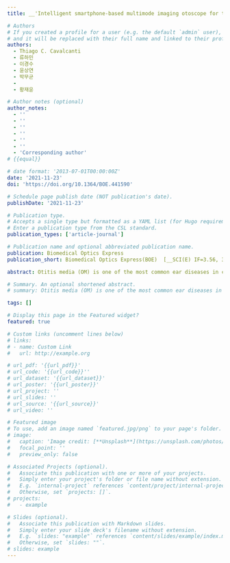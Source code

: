 ```yaml
---
title: __'Intelligent smartphone-based multimode imaging otoscope for the mobile diagnosis of otitis media'__

# Authors
# If you created a profile for a user (e.g. the default `admin` user), write the username (folder name) here
# and it will be replaced with their full name and linked to their profile.
authors:
  - Thiago C. Cavalcanti
  - 류하민
  - 이경수
  - 윤상연
  - 박무균
  - 
  - 황재윤

# Author notes (optional)
author_notes:
  - ''
  - ''
  - ''
  - ''
  - ''
  - ''
  - 'Corresponding author'
# {{equal}}

# date format: '2013-07-01T00:00:00Z'
date: '2021-11-23'
doi: 'https://doi.org/10.1364/BOE.441590'

# Schedule page publish date (NOT publication's date).
publishDate: '2021-11-23'

# Publication type.
# Accepts a single type but formatted as a YAML list (for Hugo requirements).
# Enter a publication type from the CSL standard.
publication_types: ['article-journal']

# Publication name and optional abbreviated publication name.
publication: Biomedical Optics Express
publication_short: Biomedical Optics Express(BOE)  [__SCI(E) IF=3.56, 30.20% (Q2)__]

abstract: Otitis media (OM) is one of the most common ear diseases in children and a common reason for outpatient visits to medical doctors in primary care practices. Adhesive OM (AdOM) is recognized as a sequela of OM with effusion (OME) and often requires surgical intervention. OME and AdOM exhibit similar symptoms, and it is difficult to distinguish between them using a conventional otoscope in a primary care unit. The accuracy of the diagnosis is highly dependent on the experience of the examiner. The development of an advanced otoscope with less variation in diagnostic accuracy by the examiner is crucial for a more accurate diagnosis. Thus, we developed an intelligent smartphone-based multimode imaging otoscope for better diagnosis of OM, even in mobile environments. The system offers spectral and autofluorescence imaging of the tympanic membrane using a smartphone attached to the developed multimode imaging module. Moreover, it is capable of intelligent analysis for distinguishing between normal, OME, and AdOM ears using a machine learning algorithm. Using the developed system, we examined the ears of 69 patients to assess their performance for distinguishing between normal, OME, and AdOM ears. In the classification of ear diseases, the multimode system based on machine learning analysis performed better in terms of accuracy and F1 scores than single RGB image analysis, RGB/fluorescence image analysis, and the analysis of spectral image cubes only, respectively. These results demonstrate that the intelligent multimode diagnostic capability of an otoscope would be beneficial for better diagnosis and management of OM.

# Summary. An optional shortened abstract.
# summary: Otitis media (OM) is one of the most common ear diseases in children and a common reason for outpatient visits to medical doctors in primary care practices. Adhesive OM (AdOM) is recognized as a sequela of OM with effusion (OME) and often requires surgical intervention. OME and AdOM exhibit similar symptoms, and it is difficult to distinguish between them using a conventional otoscope in a primary care unit. The accuracy of the diagnosis is highly dependent on the experience of the examiner. The development of an advanced otoscope with less variation in diagnostic accuracy by the examiner is crucial for a more accurate diagnosis. Thus, we developed an intelligent smartphone-based multimode imaging otoscope for better diagnosis of OM, even in mobile environments. The system offers spectral and autofluorescence imaging of the tympanic membrane using a smartphone attached to the developed multimode imaging module. Moreover, it is capable of intelligent analysis for distinguishing between normal, OME, and AdOM ears using a machine learning algorithm. Using the developed system, we examined the ears of 69 patients to assess their performance for distinguishing between normal, OME, and AdOM ears. In the classification of ear diseases, the multimode system based on machine learning analysis performed better in terms of accuracy and F1 scores than single RGB image analysis, RGB/fluorescence image analysis, and the analysis of spectral image cubes only, respectively. These results demonstrate that the intelligent multimode diagnostic capability of an otoscope would be beneficial for better diagnosis and management of OM.

tags: []

# Display this page in the Featured widget?
featured: true

# Custom links (uncomment lines below)
# links:
# - name: Custom Link
#   url: http://example.org

# url_pdf: '{{url_pdf}}'
# url_code: '{{url_code}}''
# url_dataset: '{{url_dataset}}'
# url_poster: '{{url_poster}}'
# url_project: ''
# url_slides: ''
# url_source: '{{url_source}}'
# url_video: ''

# Featured image
# To use, add an image named `featured.jpg/png` to your page's folder.
# image:
#   caption: 'Image credit: [**Unsplash**](https://unsplash.com/photos/pLCdAaMFLTE)'
#   focal_point: ''
#   preview_only: false

# Associated Projects (optional).
#   Associate this publication with one or more of your projects.
#   Simply enter your project's folder or file name without extension.
#   E.g. `internal-project` references `content/project/internal-project/index.md`.
#   Otherwise, set `projects: []`.
# projects:
#   - example

# Slides (optional).
#   Associate this publication with Markdown slides.
#   Simply enter your slide deck's filename without extension.
#   E.g. `slides: "example"` references `content/slides/example/index.md`.
#   Otherwise, set `slides: ""`.
# slides: example
---
```

